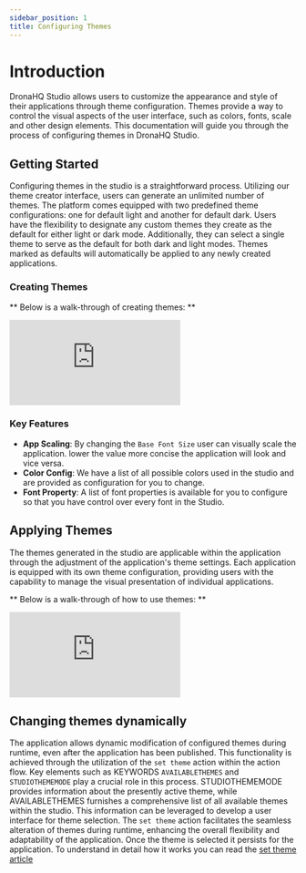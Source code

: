 ```yaml
---
sidebar_position: 1
title: Configuring Themes
---
```


# Introduction

DronaHQ Studio allows users to customize the appearance and style of their applications through theme configuration. Themes provide a way to control the visual aspects of the user interface, such as colors, fonts, scale and other design elements. This documentation will guide you through the process of configuring themes in DronaHQ Studio.

## Getting Started


Configuring themes in the studio is a straightforward process. Utilizing our theme creator interface, users can generate an unlimited number of themes. The platform comes equipped with two predefined theme configurations: one for default light and another for default dark. Users have the flexibility to designate any custom themes they create as the default for either light or dark mode. Additionally, they can select a single theme to serve as the default for both dark and light modes. Themes marked as defaults will automatically be applied to any newly created applications.

### Creating Themes
** Below is a walk-through of creating themes: **

<div style={{ position: 'relative', paddingBottom: 'calc(46.33333333333333% + 41px)', height: 0 }}> 
    <iframe 
        src="https://demo.arcade.software/SjFZuYRtHBe3oAbLLyZR?embed" 
        title="Theme Creation" 
        frameborder="0" 
        loading="lazy" 
        webkitallowfullscreen 
        mozallowfullscreen 
        allowfullscreen 
        style= {{ position: 'absolute', top: 0, left: 0, width: '100%', height: '100%', colorScheme: 'light' }} >
    </iframe>
</div>

### Key Features
* **App Scaling**: By changing the `Base Font Size` user can visually scale the application. lower the value more concise the application will look and vice versa.
* **Color Config**: We have a list of all possible colors used in the studio and are provided as configuration for you to change.
* **Font Property**: A list of font properties is available for you to configure so that you have control over every font in the Studio.


## Applying Themes

The themes generated in the studio are applicable within the application through the adjustment of the application's theme settings. Each application is equipped with its own theme configuration, providing users with the capability to manage the visual presentation of individual applications.

** Below is a walk-through of how to use themes: **
<div style={{ position: 'relative', paddingBottom: 'calc(46.33333333333333% + 41px)', height: 0 }}> 
    <iframe 
        src="https://demo.arcade.software/JAQDxU3RPTsjFcAkq631?embed" 
        title="Builder Themes" 
        frameborder="0" 
        loading="lazy" 
        webkitallowfullscreen 
        mozallowfullscreen 
        allowfullscreen 
        style= {{ position: 'absolute', top: 0, left: 0, width: '100%', height: '100%', colorScheme: 'light' }} >
    </iframe>
</div>

## Changing themes dynamically

The application allows dynamic modification of configured themes during runtime, even after the application has been published. This functionality is achieved through the utilization of the `set theme` action within the action flow. Key elements such as KEYWORDS `AVAILABLETHEMES` and `STUDIOTHEMEMODE` play a crucial role in this process. STUDIOTHEMEMODE provides information about the presently active theme, while AVAILABLETHEMES furnishes a comprehensive list of all available themes within the studio. This information can be leveraged to develop a user interface for theme selection. The `set theme` action facilitates the seamless alteration of themes during runtime, enhancing the overall flexibility and adaptability of the application. Once the theme is selected it persists for the application. To understand in detail how it works you can read the [set theme article](/reference/actionflow-blocks/set-theme/)

